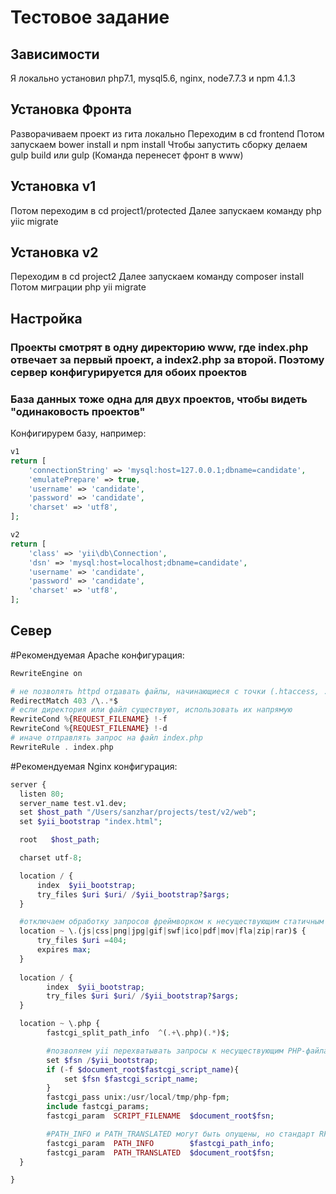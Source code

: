 # Тестовое задание

Зависимости
------------

Я локально установил php7.1, mysql5.6, nginx, node7.7.3 и npm 4.1.3

Установка Фронта
-------------
Разворачиваем проект из гита локально
Переходим в cd frontend
Потом запускаем bower install и npm install
Чтобы запустить сборку делаем gulp build или gulp (Команда перенесет фронт в www)

Установка v1
-------------

Потом переходим в cd project1/protected
Далее запускаем команду php yiic migrate

Установка v2
-------------

Переходим в cd project2
Далее запускаем команду composer install
Потом миграции php yii migrate

Настройка
-------------

### Проекты смотрят в одну директорию www, где index.php отвечает за первый проект, а index2.php за второй. Поэтому сервер конфигурируется для обоих проектов

### База данных тоже одна для двух проектов, чтобы видеть "одинаковость проектов"

Конфигирурем базу, например:

```php
v1
return [
    'connectionString' => 'mysql:host=127.0.0.1;dbname=candidate',
    'emulatePrepare' => true,
    'username' => 'candidate',
    'password' => 'candidate',
    'charset' => 'utf8',
];

v2
return [
    'class' => 'yii\db\Connection',
    'dsn' => 'mysql:host=localhost;dbname=candidate',
    'username' => 'candidate',
    'password' => 'candidate',
    'charset' => 'utf8',
];
```

Север
-------------

#Рекомендуемая Apache конфигурация:

```php
RewriteEngine on

# не позволять httpd отдавать файлы, начинающиеся с точки (.htaccess, .svn, .git и прочие)
RedirectMatch 403 /\..*$
# если директория или файл существуют, использовать их напрямую
RewriteCond %{REQUEST_FILENAME} !-f
RewriteCond %{REQUEST_FILENAME} !-d
# иначе отправлять запрос на файл index.php
RewriteRule . index.php
```

#Рекомендуемая Nginx конфигурация:

```php
server {
  listen 80;
  server_name test.v1.dev;
  set $host_path "/Users/sanzhar/projects/test/v2/web";
  set $yii_bootstrap "index.html";

  root   $host_path;

  charset utf-8;

  location / {
      index  $yii_bootstrap;
      try_files $uri $uri/ /$yii_bootstrap?$args;
  }

  #отключаем обработку запросов фреймворком к несуществующим статичным файлам
  location ~ \.(js|css|png|jpg|gif|swf|ico|pdf|mov|fla|zip|rar)$ {
      try_files $uri =404;
      expires max;
  }
  
  location / {
        index  $yii_bootstrap;
        try_files $uri $uri/ /$yii_bootstrap?$args;
  }

  location ~ \.php {
        fastcgi_split_path_info  ^(.+\.php)(.*)$;

        #позволяем yii перехватывать запросы к несуществующим PHP-файлам
        set $fsn /$yii_bootstrap;
        if (-f $document_root$fastcgi_script_name){
            set $fsn $fastcgi_script_name;
        }
        fastcgi_pass unix:/usr/local/tmp/php-fpm;
        include fastcgi_params;
        fastcgi_param  SCRIPT_FILENAME  $document_root$fsn;

        #PATH_INFO и PATH_TRANSLATED могут быть опущены, но стандарт RFC 3875 определяет для CGI
        fastcgi_param  PATH_INFO        $fastcgi_path_info;
        fastcgi_param  PATH_TRANSLATED  $document_root$fsn;
  }

}
```